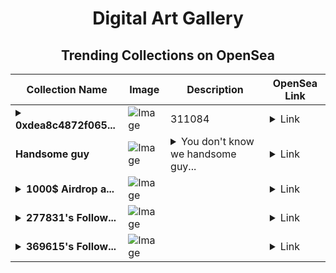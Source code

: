 <div align="center">

# Digital Art Gallery

## Trending Collections on OpenSea

| Collection Name                       | Image                                                                                     | Description                       | OpenSea Link                                                                                          |
|---------------------------------------|-------------------------------------------------------------------------------------------|-----------------------------------|--------------------------------------------------------------------------------------------------------|
| **<details><summary>0xdea8c4872f065...</summary>0xdea8c4872f065ed6efef43d27a7b14592152b68b</details>** | ![Image](https://i.seadn.io/s/raw/files/80eebb72b3f92f5ca94214522653a59e.jpg?w=500&auto=format?w=200&auto=format) | 311084 | <details><summary>Link</summary>[0xdea8c4872f065ed6efef43d27a7b14592152b68b](https://opensea.io/collection/0xdea8c4872f065ed6efef43d27a7b14592152b68b)</details> |
| **Handsome guy** | ![Image](https://i.seadn.io/s/raw/files/216e54adce77bfefb6583c46b972a66e.jpg?w=500&auto=format?w=200&auto=format) | <details><summary>You don't know we handsome guy...</summary>You don't know we handsome guys</details> | <details><summary>Link</summary>[Handsome guy](https://opensea.io/collection/handsome-guy-10)</details> |
| **<details><summary>1000$ Airdrop a...</summary>1000$ Airdrop at [https://t2m.io/erc] 🎁</details>** | ![Image](https://i.seadn.io/s/raw/files/a594125deaa44edcaa85047073dd9f3c.png?w=500&auto=format?w=200&auto=format) |  | <details><summary>Link</summary>[1000$ Airdrop at [https://t2m.io/erc] 🎁](https://opensea.io/collection/1000-airdrop-at-https-t2m-io-erc-107)</details> |
| **<details><summary>277831's Follow...</summary>277831's Follower</details>** | ![Image](https://i.seadn.io/s/raw/files/19f9f090920392cc3650cbdf4361755b.png?w=500&auto=format?w=200&auto=format) |  | <details><summary>Link</summary>[277831's Follower](https://opensea.io/collection/277831-s-follower)</details> |
| **<details><summary>369615's Follow...</summary>369615's Follower</details>** | ![Image](https://i.seadn.io/s/raw/files/19f9f090920392cc3650cbdf4361755b.png?w=500&auto=format?w=200&auto=format) |  | <details><summary>Link</summary>[369615's Follower](https://opensea.io/collection/369615-s-follower)</details> |

</div>